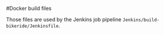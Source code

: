 #Docker build files

Those files are used by the Jenkins job pipeline `Jenkins/build-bikeride/Jenkinsfile`. 